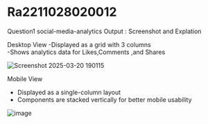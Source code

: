 # Ra2211028020012
Question1 social-media-analytics
Output : Screenshot and Explation

Desktop View
-Displayed as a grid with 3 columns  
-Shows analytics data for Likes,Comments ,and Shares

![Screenshot 2025-03-20 190115](https://github.com/user-attachments/assets/56cd218f-7ff8-4d8d-a2d8-05e548c80dab)

Mobile View
- Displayed as a single-column layout  
- Components are stacked vertically for better mobile usability
  
![image](https://github.com/user-attachments/assets/2026e6b7-2158-4f2b-b28e-bbf1e2993b94)

